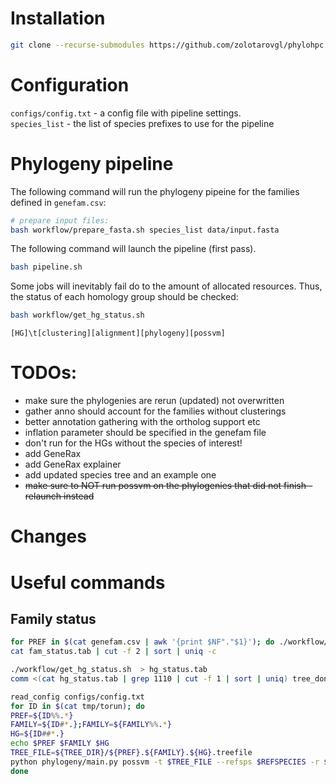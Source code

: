
# Installation  

```bash
git clone --recurse-submodules https://github.com/zolotarovgl/phylohpc.git
```


# Configuration  

`configs/config.txt` - a config file with pipeline settings.   
`species_list` - the list of species prefixes to use for the pipeline  

# Phylogeny pipeline   

The following command will run the phylogeny pipeine for the families defined in `genefam.csv`:  

```bash 
# prepare input files:
bash workflow/prepare_fasta.sh species_list data/input.fasta
```


The following command will launch the pipeline (first pass). 
```bash
bash pipeline.sh   
```
Some jobs will inevitably fail do to the amount of allocated resources. Thus, the status of each homology group should be checked:
```bash
bash workflow/get_hg_status.sh
``` 
`[HG]\t[clustering][alignment][phylogeny][possvm]`

# TODOs:   

- make sure the phylogenies are rerun (updated) not overwritten  
- gather anno should account for the families without clusterings 
- better annotation gathering with the ortholog support etc
- inflation parameter should be specified in the genefam file
- don't run for the HGs without the species of interest!  
- add GeneRax 
- add GeneRax explainer   
- add updated species tree and an example one
- ~~make sure to NOT run possvm on the phylogenies that did not finish - relaunch instead~~ 



# Changes   



# Useful commands 

## Family status 

```bash
for PREF in $(cat genefam.csv | awk '{print $NF"."$1}'); do ./workflow/check_family.sh $PREF | grep -v '#'; done | awk '{print $1"\t"$2$3}' > fam_status.tab
cat fam_status.tab | cut -f 2 | sort | uniq -c


```



```bash
./workflow/get_hg_status.sh  > hg_status.tab
comm <(cat hg_status.tab | grep 1110 | cut -f 1 | sort | uniq) tree_done -12 > tmp/torun

read_config configs/config.txt
for ID in $(cat tmp/torun); do 
PREF=${ID%%.*}
FAMILY=${ID#*.};FAMILY=${FAMILY%%.*}
HG=${ID##*.}
echo $PREF $FAMILY $HG
TREE_FILE=${TREE_DIR}/${PREF}.${FAMILY}.${HG}.treefile
python phylogeny/main.py possvm -t $TREE_FILE --refsps $REFSPECIES -r $REFNAMES -o ${PREF}.${FAMILY}.${HG}"."
done 
```
 
